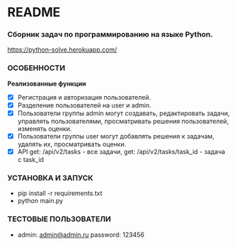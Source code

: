 # README	
### Сборник задач по программированию на языке Python.
https://python-solve.herokuapp.com/

### ОСОБЕННОСТИ
**Реализованные функции**
- [x] Регистрация и авторизация пользователей.
- [x] Разделение пользователей на user и admin.
- [x] Пользователи группы admin могут создавать, редактировать задачи, управлять пользователями, просматривать решения пользователей, изменять оценки.
- [x] Пользователи группы user могут добавлять решения к задачам, удалять их, просматривать оценки.
- [x] API get: /api/v2/tasks - все задачи, get: /api/v2/tasks/task_id - задача с task_id

### УСТАНОВКА И ЗАПУСК
- pip install -r requirements.txt
- python main.py

### ТЕСТОВЫЕ ПОЛЬЗОВАТЕЛИ	
- admin: admin@admin.ru password: 123456

